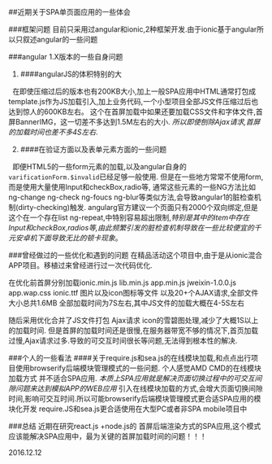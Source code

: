 ##近期关于SPA单页面应用的一些体会


###框架问题
目前只采用过angular和ionic,2种框架开发.由于ionic基于angular所以只叙述angular的一些问题


###angular 1.X版本的一些自身问题

1. ####angularJS的体积特别的大

&nbsp;&nbsp;在即使压缩过后的版本也有200KB大小,加上一般SPA应用中HTML通常打包成template.js作为JS加载引入,加上业务代码,一个小型项目全部JS文件压缩过后也达到惊人的600KB左右。
这个在首屏加载中如果还要加载CSS文件和字体文件,首屏BannerIMG，这一切差不多达到1.5M左右的大小.
*所以即使刨除Ajax请求,首屏的加载时间也差不多4S左右*.

2. ####在验证方面以及表单元素方面的一些问题

&nbsp;&nbsp;即便HTML5的一些form元素的加载,以及angular自身的`varificationForm.$invalid`已经足够一般使用.
但是在一些地方常常不使用form,而是使用大量使用Input和checkBox,radio等,
通常这些元素的一些NG方法比如ng-change ng-check ng-foucs ng-blur等类似方法,会导致angular1的脏检查机制(dirty-checking)触发.
angularg官方建议一个页面只有2000个双向绑定,但是这个在一个存在list ng-repeat,中特别容易超出限制,*特别是其中的item中存在Input和checkBox,radios等,由此频繁引发的脏检查机制导致在一些比较便宜的千元安卓机下面导致无比的顿卡现象*。


###曾经做过的一些优化和遇到的问题
在精品活动这个项目中,由于是从ionic混合APP项目。移植过来曾经进行过一次代码优化.

在优化前首屏分别加载ionic.min.js  lib.min.js  app.min.js  jweixin-1.0.0.js app.wap.css ionic.ttf 图片以及icon图标等文件 以及20+个AJAX请求,全部文件大小总共1.6MB 全部加载时间为7S左右,其中JS文件的加载大概在4-5S左右

随后采用优化合并了JS文件打包 Ajax请求 icon的雪碧图处理,减少了大概1S以上的加载时间.
但是首屏的加载时间还是很慢,在服务器带宽不够的情况下,首页加载过慢,Ajax请求过多.导致的可交互时间很长等问题,无法得到根本性的解决.


###个人的一些看法
####关于require.js和sea.js的在线模块加载,和点点出行项目使用browserify后端模块管理模式的一些问题.
个人感觉AMD CMD的在线模块加载方式 并不适合SPA应用.
*本质上SPA应用就是解决页面切换过程中的可交互间隙问题来达到模拟APP的WEB应用*
引入在线模块加载的方式,会增大页面切换间隙时间,影响可交互时间.所以可能browserify后端模块管理模式更合适SPA应用的模块化开发
require.JS和sea.js更合适使用在大型PC或者非SPA mobile项目中


###总结
近期在研究react.js +node.js的 首屏后端渲染方式的SPA应用,这个模式应该能解决SPA应用中，最为关键的首屏加载时间的问题！！！


2016.12.12  
